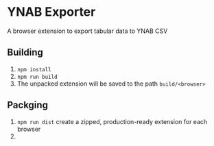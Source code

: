 # YNAB Exporter

A browser extension to export tabular data to YNAB CSV


## Building

1. `npm install`
2. `npm run build`
3. The unpacked extension will be saved to the path `build/<browser>`

## Packging

1. `npm run dist` create a zipped, production-ready extension for each browser
2. 